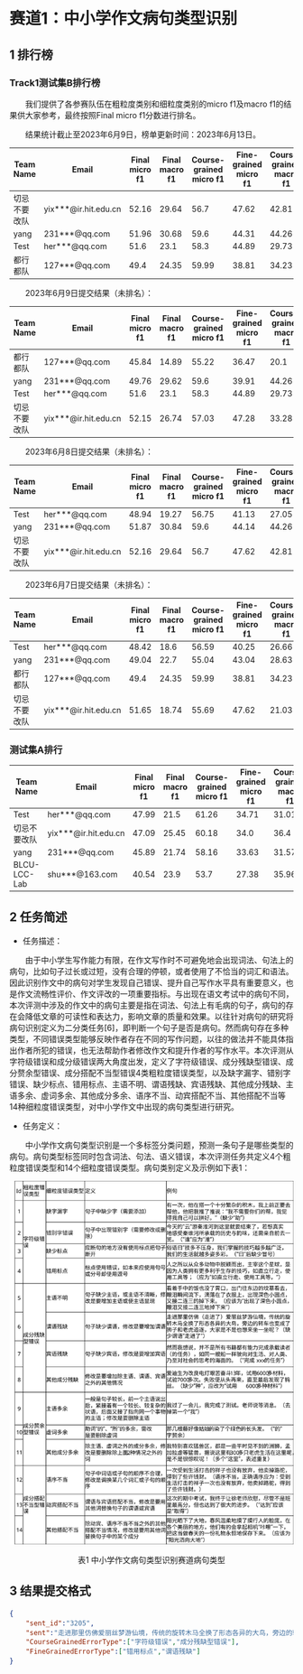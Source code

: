 # 赛道1：中小学作文病句类型识别

## 1 排行榜

### Track1测试集B排行榜

&emsp;&emsp;我们提供了各参赛队伍在粗粒度类别和细粒度类别的micro f1及macro f1的结果供大家参考，最终按照Final micro f1分数进行排名。

&emsp;&emsp;结果统计截止至2023年6月9日，榜单更新时间：2023年6月13日。

| Team Name | Email | Final micro f1 | Final macro f1 | Course-grained micro f1 | Fine-grained micro f1 | Course-grained macro f1 | Fine-grained macro f1 |
| --- | --- | --- | --- | --- | --- | --- | --- |
| 切忌不要改队 | yix***@ir.hit.edu.cn | 52.16 | 29.64 | 56.7 | 47.62 | 42.81 | 16.46 |
| yang | 231***@qq.com | 51.96 | 30.68 | 59.6 | 44.31 | 44.26 | 17.11 |
| Test | her***@qq.com | 51.6 | 23.1 | 58.3 | 44.89 | 29.73 | 16.47 |
| 都行都队 | 127***@qq.com | 49.4 | 24.35 | 59.99 | 38.81 | 34.23 | 14.48 |

&emsp;&emsp;2023年6月9日提交结果（未排名）：

| Team Name | Email | Final micro f1 | Final macro f1 | Course-grained micro f1 | Fine-grained micro f1 | Course-grained macro f1 | Fine-grained macro f1 |
| --- | --- | --- | --- | --- | --- | --- | --- |
| 都行都队 | 127***@qq.com | 45.84 | 14.89 | 55.22 | 36.47 | 20.1 | 9.68 |
| yang | 231***@qq.com | 49.76 | 29.62 | 59.6 | 39.91 | 44.26 | 14.98 |
| Test | her***@qq.com | 51.6 | 23.1 | 58.3 | 44.89 | 29.73 | 16.47 |
| 切忌不要改队 | yix***@ir.hit.edu.cn | 52.15 | 26.74 | 57.03 | 47.28 | 33.28 | 20.21 |

&emsp;&emsp;2023年6月8日提交结果（未排名）：

| Team Name | Email | Final micro f1 | Final macro f1 | Course-grained micro f1 | Fine-grained micro f1 | Course-grained macro f1 | Fine-grained macro f1 |
| --- | --- | --- | --- | --- | --- | --- | --- |
| Test | her***@qq.com | 48.94 | 19.27 | 56.75 | 41.13 | 27.05 | 11.49 |
| yang | 231***@qq.com | 51.87 | 30.84 | 59.6 | 44.14 | 44.26 | 17.43 |
| 切忌不要改队 | yix***@ir.hit.edu.cn | 52.16 | 29.64 | 56.7 | 47.62 | 42.81 | 16.46 |

&emsp;&emsp;2023年6月7日提交结果（未排名）：

| Team Name | Email | Final micro f1 | Final macro f1 | Course-grained micro f1 | Fine-grained micro f1 | Course-grained macro f1 | Fine-grained macro f1 |
| --- | --- | --- | --- | --- | --- | --- | --- |
| Test | her***@qq.com | 48.42 | 18.6 | 56.59 | 40.25 | 26.66 | 10.54 |
| yang | 231***@qq.com | 49.04 | 22.7 | 55.04 | 43.04 | 28.63 | 16.77 |
| 都行都队 | 127***@qq.com | 49.4 | 24.35 | 59.99 | 38.81 | 34.23 | 14.48 |
| 切忌不要改队 | yix***@ir.hit.edu.cn | 51.65 | 18.74 | 55.69 | 47.62 | 21.03 | 16.46 |


### 测试集A排行

| Team Name | Email | Final micro f1 | Final macro f1 | Course-grained micro f1 | Fine-grained micro f1 | Course-grained macro f1 | Fine-grained macro f1 |
| --- | --- | --- | --- | --- | --- | --- | --- |
| Test | her***@qq.com | 47.99 | 21.5 | 61.26 | 34.71 | 31.01 | 11.99 |
| 切忌不要改队 | yix***@ir.hit.edu.cn | 47.09 | 25.45 | 60.18 | 34.0 | 36.4 | 14.5 |
| yang | 231***@qq.com | 45.89 | 21.74 | 58.16 | 33.63 | 31.57 | 11.92 |
| BLCU-LCC-Lab | shu***@163.com | 40.54 | 23.9 | 53.7 | 27.38 | 35.96 | 11.84 |

## 2 任务简述

- 任务描述：

&emsp;&emsp;由于中小学生写作能力有限，在作文写作时不可避免地会出现词法、句法上的病句，比如句子过长或过短，没有合理的停顿，或者使用了不恰当的词汇和语法。因此识别作文中的病句对学生发现自己错误、提升自己写作水平具有重要意义，也是作文流畅性评价、作文评改的一项重要指标。与出现在语文考试中的病句不同，本次评测中涉及的作文中的病句主要是指在词法、句法上有毛病的句子，病句的存在会降低文章的可读性和表达力，影响文章的质量和效果。以往针对病句的研究将病句识别定义为二分类任务[6]，即判断一个句子是否是病句。然而病句存在多种类型，不同错误类型能够反映作者存在不同的写作问题，以往的做法并不能具体指出作者所犯的错误，也无法帮助作者修改作文和提升作者的写作水平。本次评测从字符级错误和成分级错误两大角度出发，定义了字符级错误、成分残缺型错误、成分赘余型错误、成分搭配不当型错误4类粗粒度错误类型，以及缺字漏字、错别字错误、缺少标点、错用标点、主语不明、谓语残缺、宾语残缺、其他成分残缺、主语多余、虚词多余、其他成分多余、语序不当、动宾搭配不当、其他搭配不当等14种细粒度错误类型，对中小学作文中出现的病句类型进行研究。

- 任务定义：

&emsp;&emsp;中小学作文病句类型识别是一个多标签分类问题，预测一条句子是哪些类型的病句。病句类型标签同时包含词法、句法、语义错误，本次评测任务共定义4个粗粒度错误类型和14个细粒度错误类型。病句类别定义及示例如下表1：

![表1 中小学作文病句类型识别赛道病句类型](https://github.com/cubenlp/2023CCL_CEFE/blob/main/imgs/%E8%A1%A81%20%E4%B8%AD%E5%B0%8F%E5%AD%A6%E4%BD%9C%E6%96%87%E7%97%85%E5%8F%A5%E7%B1%BB%E5%9E%8B%E8%AF%86%E5%88%AB%E8%B5%9B%E9%81%93%E7%97%85%E5%8F%A5%E7%B1%BB%E5%9E%8B.svg#{height="50%";width="50%";})
<p align="center">表1 中小学作文病句类型识别赛道病句类型</p>

## 3 结果提交格式

```json
{
    "sent_id":"3205",
    "sent":"走进那里仿佛爱丽丝梦游仙境，传统的旋转木马全换了形态各异的大鸟，旁边的转车也变成了狮子和老虎追逐，大家是不是也想来坐一坐呢。",
    "CourseGrainedErrorType":["字符级错误","成分残缺型错误"],
    "FineGrainedErrorType":["错用标点","谓语残缺"]
}
```
